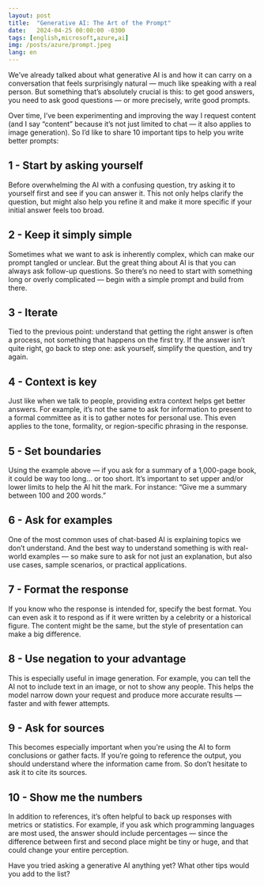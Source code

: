 ```yaml
---
layout: post
title:  "Generative AI: The Art of the Prompt"
date:   2024-04-25 00:00:00 -0300
tags: [english,microsoft,azure,ai]
img: /posts/azure/prompt.jpeg
lang: en
---
```


We’ve already talked about what generative AI is and how it can carry on a conversation that feels surprisingly natural — much like speaking with a real person. But something that’s absolutely crucial is this: to get good answers, you need to ask good questions — or more precisely, write good prompts.

Over time, I’ve been experimenting and improving the way I request content (and I say “content” because it’s not just limited to chat — it also applies to image generation). So I’d like to share 10 important tips to help you write better prompts:

## 1 - Start by asking yourself

Before overwhelming the AI with a confusing question, try asking it to yourself first and see if you can answer it. This not only helps clarify the question, but might also help you refine it and make it more specific if your initial answer feels too broad.

## 2 - Keep it simply simple

Sometimes what we want to ask is inherently complex, which can make our prompt tangled or unclear. But the great thing about AI is that you can always ask follow-up questions. So there’s no need to start with something long or overly complicated — begin with a simple prompt and build from there.

## 3 - Iterate

Tied to the previous point: understand that getting the right answer is often a process, not something that happens on the first try. If the answer isn’t quite right, go back to step one: ask yourself, simplify the question, and try again.

## 4 - Context is key

Just like when we talk to people, providing extra context helps get better answers. For example, it’s not the same to ask for information to present to a formal committee as it is to gather notes for personal use. This even applies to the tone, formality, or region-specific phrasing in the response. 

## 5 - Set boundaries

Using the example above — if you ask for a summary of a 1,000-page book, it could be way too long… or too short. It’s important to set upper and/or lower limits to help the AI hit the mark. For instance: “Give me a summary between 100 and 200 words.”

## 6 - Ask for examples

One of the most common uses of chat-based AI is explaining topics we don’t understand. And the best way to understand something is with real-world examples — so make sure to ask for not just an explanation, but also use cases, sample scenarios, or practical applications.

## 7 - Format the response

If you know who the response is intended for, specify the best format. You can even ask it to respond as if it were written by a celebrity or a historical figure. The content might be the same, but the style of presentation can make a big difference.

## 8 - Use negation to your advantage

This is especially useful in image generation. For example, you can tell the AI not to include text in an image, or not to show any people. This helps the model narrow down your request and produce more accurate results — faster and with fewer attempts.

## 9 - Ask for sources

This becomes especially important when you're using the AI to form conclusions or gather facts. If you’re going to reference the output, you should understand where the information came from. So don’t hesitate to ask it to cite its sources.

## 10 - Show me the numbers

In addition to references, it’s often helpful to back up responses with metrics or statistics. For example, if you ask which programming languages are most used, the answer should include percentages — since the difference between first and second place might be tiny or huge, and that could change your entire perception.

Have you tried asking a generative AI anything yet?
What other tips would you add to the list?
